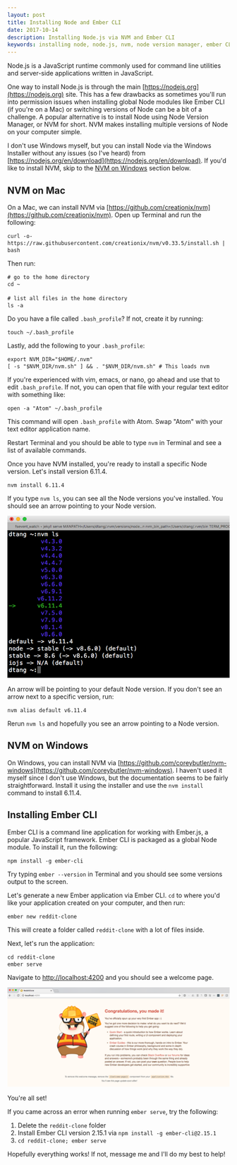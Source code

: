 ```yaml
---
layout: post
title: Installing Node and Ember CLI
date: 2017-10-14
description: Installing Node.js via NVM and Ember CLI
keywords: installing node, node.js, nvm, node version manager, ember CLI, ember, emberjs, ember-cli
---
```


Node.js is a JavaScript runtime commonly used for command line utilities and server-side applications written in JavaScript.

One way to install Node.js is through the main [https://nodejs.org](https://nodejs.org) site. This has a few drawbacks as sometimes you'll run into permission issues when installing global Node modules like Ember CLI (if you're on a Mac) or switching versions of Node can be a bit of a challenge. A popular alternative is to install Node using Node Version Manager, or NVM for short. NVM makes installing multiple versions of Node on your computer simple.

I don't use Windows myself, but you can install Node via the Windows Installer without any issues (so I've heard) from [https://nodejs.org/en/download](https://nodejs.org/en/download). If you'd like to install NVM, skip to the [NVM on Windows](#nvm-on-windows) section below.

## NVM on Mac

On a Mac, we can install NVM via [https://github.com/creationix/nvm](https://github.com/creationix/nvm). Open up Terminal and run the following:

```
curl -o- https://raw.githubusercontent.com/creationix/nvm/v0.33.5/install.sh | bash
```

Then run:

```
# go to the home directory
cd ~

# list all files in the home directory
ls -a
```

Do you have a file called `.bash_profile`? If not, create it by running:

```
touch ~/.bash_profile
```

Lastly, add the following to your `.bash_profile`:

```
export NVM_DIR="$HOME/.nvm"
[ -s "$NVM_DIR/nvm.sh" ] && . "$NVM_DIR/nvm.sh" # This loads nvm
```

If you're experienced with vim, emacs, or nano, go ahead and use that to edit `.bash_profile`. If not, you can open that file with your regular text editor with something like:

```
open -a "Atom" ~/.bash_profile
```

This command will open `.bash_profile` with Atom. Swap "Atom" with your text editor application name.

Restart Terminal and you should be able to type `nvm` in Terminal and see a list of available commands.

Once you have NVM installed, you're ready to install a specific Node version. Let's install version 6.11.4.

```
nvm install 6.11.4
```

If you type `nvm ls`, you can see all the Node versions you've installed. You should see an arrow pointing to your Node version.

![nvm ls screenshot](/images/nvm-ls.png)

An arrow will be pointing to your default Node version. If you don't see an arrow next to a specific version, run:

```
nvm alias default v6.11.4
```

Rerun `nvm ls` and hopefully you see an arrow pointing to a Node version.

## NVM on Windows

On Windows, you can install NVM via [https://github.com/coreybutler/nvm-windows](https://github.com/coreybutler/nvm-windows). I haven't used it myself since I don't use Windows, but the documentation seems to be fairly straightforward. Install it using the installer and use the `nvm install` command to install 6.11.4.

## Installing Ember CLI

Ember CLI is a command line application for working with Ember.js, a popular JavaScript framework. Ember CLI is packaged as a global Node module. To install it, run the following:

```
npm install -g ember-cli
```

Try typing `ember --version` in Terminal and you should see some versions output to the screen.

Let's generate a new Ember application via Ember CLI. `cd` to where you'd like your application created on your computer, and then run:

```
ember new reddit-clone
```

This will create a folder called `reddit-clone` with a lot of files inside.

Next, let's run the application:

```
cd reddit-clone
ember serve
```

Navigate to [http://localhost:4200](http://localhost:4200) and you should see a welcome page.

![Ember welcome page screenshot](/images/ember-welcome-page.png)

You're all set!

If you came across an error when running `ember serve`, try the following:

1. Delete the `reddit-clone` folder
2. Install Ember CLI version 2.15.1 via `npm install -g ember-cli@2.15.1`
3. `cd reddit-clone; ember serve`

Hopefully everything works! If not, message me and I'll do my best to help!
